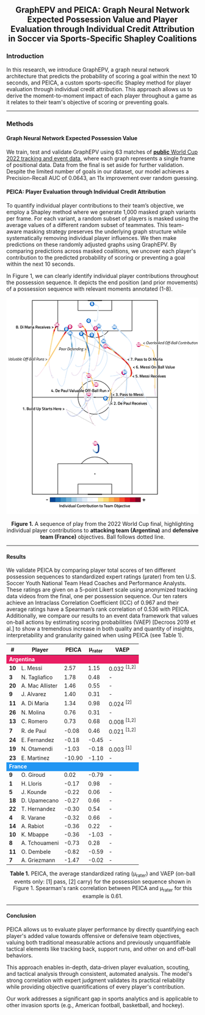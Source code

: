 <div align="center"><h2>GraphEPV and PEICA: Graph Neural Network Expected Possession Value and Player Evaluation through Individual Credit Attribution in Soccer via Sports-Specific Shapley Coalitions</h2></div>


### Introduction
In this research, we introduce GraphEPV, a graph neural network architecture that predicts the probability of scoring a goal within the next 10 seconds, and PEICA, a custom sports-specific Shapley method for player evaluation through individual credit attribution. This approach allows us to derive the moment-to-moment impact of each player throughout a game as it relates to their team's objective of scoring or preventing goals.

---

### Methods

#### Graph Neural Network Expected Possession Value
We train, test and validate GraphEPV using 63 matches of [**public** World Cup 2022 tracking and event data](https://drive.google.com/drive/folders/1_a_q1e9CXeEPJ3GdCv_3-rNO3gPqacfa), where each graph represents a single frame of positional data. Data from the final is set aside for further validation. Despite the limited number of goals in our dataset, our model achieves a Precision-Recall AUC of 0.0643, an 11x improvement over random guessing.

#### PEICA: Player Evaluation through Individual Credit Attribution
To quantify individual player contributions to their team’s objective, we employ a Shapley method where we generate 1,000 masked graph variants per frame. For each variant, a random subset of players is masked using the average values of a different random subset of teammates. This team-aware masking strategy preserves the underlying graph structure while systematically removing individual player influences. We then make predictions on these randomly adjusted graphs using GraphEPV. By comparing predictions across masked coalitions, we uncover each player's contribution to the predicted probability of scoring or preventing a goal within the next 10 seconds.

In Figure 1, we can clearly identify individual player contributions throughout the possession sequence. 
It depicts the end position (and prior movements) of a possession sequence with relevant moments annotated (1-8). 

<div align="center">
  <img src="assets/peica.png" alt="PEICA Image" width="600">
  <p><strong>Figure 1.</strong> A sequence of play from the 2022 World Cup final, highlighting individual player contributions to <strong>attacking team (Argentina)</strong> and <strong>defensive team (France)</strong> objectives. Ball follows dotted line.</p>
</div>

---

#### Results
We validate PEICA by comparing player total scores of ten different possession sequences to standardized expert ratings (μrater) from ten U.S. Soccer Youth National Team Head Coaches and Performance Analysts. These ratings are given on a 5-point Likert scale using anonymized tracking data videos from the final, one per possession sequence. Our ten raters achieve an Intraclass Correlation Coefficient (ICC) of 0.967 and their average ratings have a Spearman’s rank correlation of 0.536 with PEICA. Additionally, we compare our results to an event data framework that values on-ball actions by estimating scoring probabilities (VAEP) [Decroos 2019 et al.] to show a tremendous increase in both quality and quantity of insights, interpretability and granularity gained when using PEICA (see Table 1).

<div align="center">
<table>
  <thead>
    <tr>
      <th>#</th>
      <th>Player</th>
      <th>PEICA</th>
      <th>μ<sub>rater</sub></th>
      <th>VAEP</th>
    </tr>
  </thead>
  <tbody>
    <tr style="background-color: #e91e63; color: white;">
      <td colspan="5"><strong>Argentina</strong></td>
    </tr>
    <tr>
      <td><strong>10</strong></td>
      <td>L. Messi</td>
      <td>2.57</td>
      <td>1.15</td>
      <td>0.032 <sup>[1,2]</sup></td>
    </tr>
    <tr>
      <td><strong>3</strong></td>
      <td>N. Tagliafico</td>
      <td>1.78</td>
      <td>0.48</td>
      <td>-</td>
    </tr>
    <tr>
      <td><strong>20</strong></td>
      <td>A. Mac Allister</td>
      <td>1.46</td>
      <td>0.55</td>
      <td>-</td>
    </tr>
    <tr>
      <td><strong>9</strong></td>
      <td>J. Alvarez</td>
      <td>1.40</td>
      <td>0.31</td>
      <td>-</td>
    </tr>
    <tr>
      <td><strong>11</strong></td>
      <td>A. Di Maria</td>
      <td>1.34</td>
      <td>0.98</td>
      <td>0.024 <sup>[2]</sup></td>
    </tr>
    <tr>
      <td><strong>26</strong></td>
      <td>N. Molina</td>
      <td>0.76</td>
      <td>0.31</td>
      <td>-</td>
    </tr>
    <tr>
      <td><strong>13</strong></td>
      <td>C. Romero</td>
      <td>0.73</td>
      <td>0.68</td>
      <td>0.008 <sup>[1,2]</sup></td>
    </tr>
    <tr>
      <td><strong>7</strong></td>
      <td>R. de Paul</td>
      <td>-0.08</td>
      <td>0.46</td>
      <td>0.021 <sup>[1,2]</sup></td>
    </tr>
    <tr>
      <td><strong>24</strong></td>
      <td>E. Fernandez</td>
      <td>-0.18</td>
      <td>-0.45</td>
      <td>-</td>
    </tr>
    <tr>
      <td><strong>19</strong></td>
      <td>N. Otamendi</td>
      <td>-1.03</td>
      <td>-0.18</td>
      <td>0.003 <sup>[1]</sup></td>
    </tr>
    <tr>
      <td><strong>23</strong></td>
      <td>E. Martinez</td>
      <td>-10.90</td>
      <td>-1.10</td>
      <td>-</td>
    </tr>
    <tr style="background-color: #2196f3; color: white;">
      <td colspan="5"><strong>France</strong></td>
    </tr>
    <tr>
      <td><strong>9</strong></td>
      <td>O. Giroud</td>
      <td>0.02</td>
      <td>-0.79</td>
      <td>-</td>
    </tr>
    <tr>
      <td><strong>1</strong></td>
      <td>H. Lloris</td>
      <td>-0.17</td>
      <td>0.98</td>
      <td>-</td>
    </tr>
    <tr>
      <td><strong>5</strong></td>
      <td>J. Kounde</td>
      <td>-0.22</td>
      <td>0.06</td>
      <td>-</td>
    </tr>
    <tr>
      <td><strong>18</strong></td>
      <td>D. Upamecano</td>
      <td>-0.27</td>
      <td>0.66</td>
      <td>-</td>
    </tr>
    <tr>
      <td><strong>22</strong></td>
      <td>T. Hernandez</td>
      <td>-0.30</td>
      <td>0.54</td>
      <td>-</td>
    </tr>
    <tr>
      <td><strong>4</strong></td>
      <td>R. Varane</td>
      <td>-0.32</td>
      <td>0.66</td>
      <td>-</td>
    </tr>
    <tr>
      <td><strong>14</strong></td>
      <td>A. Rabiot</td>
      <td>-0.36</td>
      <td>0.22</td>
      <td>-</td>
    </tr>
    <tr>
      <td><strong>10</strong></td>
      <td>K. Mbappe</td>
      <td>-0.36</td>
      <td>-1.03</td>
      <td>-</td>
    </tr>
    <tr>
      <td><strong>8</strong></td>
      <td>A. Tchouameni</td>
      <td>-0.73</td>
      <td>0.28</td>
      <td>-</td>
    </tr>
    <tr>
      <td><strong>11</strong></td>
      <td>O. Dembele</td>
      <td>-0.82</td>
      <td>-0.59</td>
      <td>-</td>
    </tr>
    <tr>
      <td><strong>7</strong></td>
      <td>A. Griezmann</td>
      <td>-1.47</td>
      <td>-0.02</td>
      <td>-</td>
    </tr>
  </tbody>
</table>

<p><strong>Table 1.</strong> PEICA, the average standardized rating (μ<sub>rater</sub>) and VAEP (on-ball events only: [1] pass, [2] carry) for the possession sequence shown in Figure 1. Spearman's rank correlation between PEICA and μ<sub>rater</sub> for this example is 0.61.</p>

</div>

---

#### Conclusion
PEICA allows us to evaluate player performance by directly quantifying each player's added value towards offensive or defensive team objectives, valuing both traditional measurable actions and previously unquantifiable tactical elements like tracking back, support runs, and other on and off-ball behaviors.

This approach enables in-depth, data-driven player evaluation, scouting, and tactical analysis through consistent, automated analysis. The model's strong correlation with expert judgment validates its practical reliability while providing objective quantifications of every player's contribution.

Our work addresses a significant gap in sports analytics and is applicable to other invasion sports (e.g., American football, basketball, and hockey).